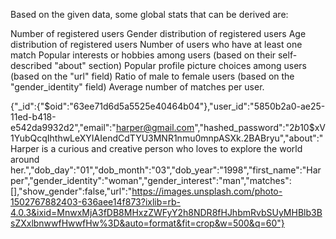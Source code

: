 Based on the given data, some global stats that can be derived are:

Number of registered users
Gender distribution of registered users
Age distribution of registered users
Number of users who have at least one match
Popular interests or hobbies among users (based on their self-described "about" section)
Popular profile picture choices among users (based on the "url" field)
Ratio of male to female users (based on the "gender_identity" field)
Average number of matches per user.

{"\_id":{"$oid":"63ee71d6d5a5525e40464b04"},"user_id":"5850b2a0-ae25-11ed-b418-e542da9932d2","email":"harper@gmail.com","hashed_password":"$2b$10$xV1YubQcqIhthwLeXYIAIendCdTYU3MNR1nmu0mnpASXk.2BABryu","about":"Harper is a curious and creative person who loves to explore the world around her.","dob_day":"01","dob_month":"03","dob_year":"1998","first_name":"Harper","gender_identity":"woman","gender_interest":"man","matches":[],"show_gender":false,"url":"https://images.unsplash.com/photo-1502767882403-636aee14f873?ixlib=rb-4.0.3&ixid=MnwxMjA3fDB8MHxzZWFyY2h8NDR8fHJhbmRvbSUyMHBlb3BsZXxlbnwwfHwwfHw%3D&auto=format&fit=crop&w=500&q=60"}
